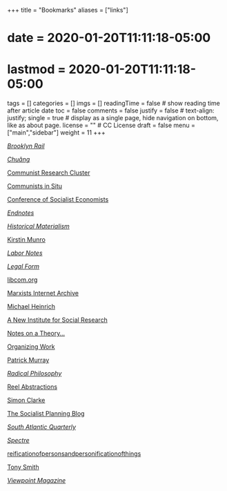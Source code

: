 +++
title = "Bookmarks"
aliases = ["links"]
# date = 2020-01-20T11:11:18-05:00
# lastmod = 2020-01-20T11:11:18-05:00
tags = []
categories = []
imgs = []
readingTime = false  # show reading time after article date
toc = false
comments = false
justify = false  # text-align: justify;
single = true  # display as a single page, hide navigation on bottom, like as about page.
license = ""  # CC License
draft = false
menu = ["main","sidebar"]
weight = 11
+++

[_Brooklyn Rail_](https://brooklynrail.org/)

[_Chuǎng_](http://chuangcn.org/)

[Communist Research Cluster](https://communistresearchcluster.wordpress.com/readers/)

[Communists in Situ](https://cominsitu.wordpress.com/)

[Conference of Socialist Economists](https://www.cseweb.org.uk/)

[_Endnotes_](https://endnotes.org.uk/)

[_Historical Materialism_](https://www.historicalmaterialism.org/)

[Kirstin Munro](http://kirstinmunro.com/)

[_Labor Notes_](https://www.labornotes.org/)

[_Legal Form_](https://legalform.blog/)

[libcom.org](https://libcom.org/)

[Marxists Internet Archive](https://www.marxists.org/)

[Michael Heinrich](http://www.oekonomiekritik.de/)

[A New Institute for Social Research](https://isr.press/)

[Notes on a Theory…](https://notesonatheory.wordpress.com/)

[Organizing Work](https://organizing.work/)

[Patrick Murray](https://www.creighton.edu/campus-directory/murray-john-patrick)

[_Radical Philosophy_](https://www.radicalphilosophy.com/)

[Reel Abstractions](https://www.patreon.com/reelabstractions)

[Simon Clarke](http://homepages.warwick.ac.uk/~syrbe/Publications.html)

[The Socialist Planning Blog](http://socialistplanning.org/)

[_South Atlantic Quarterly_](https://read.dukeupress.edu/south-atlantic-quarterly)

[_Spectre_](https://spectrejournal.com/)

[reificationofpersonsandpersonificationofthings](https://reificationofpersonsandpersonificationofthings.wordpress.com/)

[Tony Smith](https://www.philrs.iastate.edu/directory/tony-smith/)

[_Viewpoint Magazine_](https://viewpointmag.com/)
